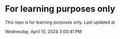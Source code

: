# For learning purposes only
This repo is for learning purposes only.
Last updated at

Wednesday, April 10, 2024 3:00:41 PM

